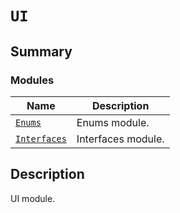 # `UI`

<a id="summary"></a>

## Summary

### Modules

| Name | Description |
|-------------------------------------------------------------------------------------------------------|--------------------|
| [`Enums`](Enums/index.md#module-ansys.mechanical.stubs.v242.Ansys.Mechanical.UI.Enums)                | Enums module.      |
| [`Interfaces`](Interfaces/index.md#module-ansys.mechanical.stubs.v242.Ansys.Mechanical.UI.Interfaces) | Interfaces module. |

<a id="description"></a>

## Description

UI module.

<!-- !! processed by numpydoc !! -->

